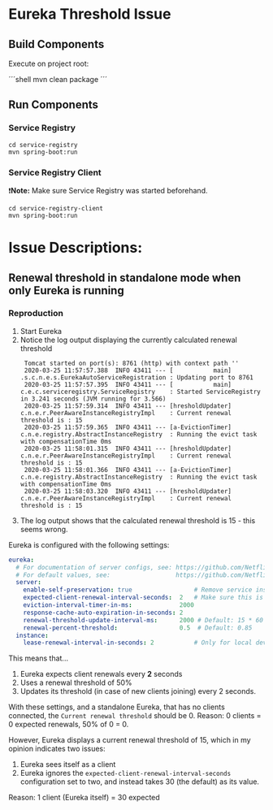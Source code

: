 # Eureka Threshold Issue

## Build Components

Execute on project root:

´´´shell
mvn clean package
´´´

## Run Components

### Service Registry

```shell
cd service-registry
mvn spring-boot:run
```

### Service Registry Client

❗️**Note:** Make sure Service Registry was started beforehand.

```shell
cd service-registry-client
mvn spring-boot:run
```

# Issue Descriptions:

## Renewal threshold in standalone mode when only Eureka is running

### Reproduction

1. Start Eureka
2. Notice the log output displaying the currently calculated renewal threshold
   ```
    Tomcat started on port(s): 8761 (http) with context path ''
    2020-03-25 11:57:57.388  INFO 43411 --- [           main] .s.c.n.e.s.EurekaAutoServiceRegistration : Updating port to 8761
    2020-03-25 11:57:57.395  INFO 43411 --- [           main] c.e.c.serviceregistry.ServiceRegistry    : Started ServiceRegistry in 3.241 seconds (JVM running for 3.566)
    2020-03-25 11:57:59.314  INFO 43411 --- [hresholdUpdater] c.n.e.r.PeerAwareInstanceRegistryImpl    : Current renewal threshold is : 15
    2020-03-25 11:57:59.365  INFO 43411 --- [a-EvictionTimer] c.n.e.registry.AbstractInstanceRegistry  : Running the evict task with compensationTime 0ms
    2020-03-25 11:58:01.315  INFO 43411 --- [hresholdUpdater] c.n.e.r.PeerAwareInstanceRegistryImpl    : Current renewal threshold is : 15
    2020-03-25 11:58:01.366  INFO 43411 --- [a-EvictionTimer] c.n.e.registry.AbstractInstanceRegistry  : Running the evict task with compensationTime 0ms
    2020-03-25 11:58:03.320  INFO 43411 --- [hresholdUpdater] c.n.e.r.PeerAwareInstanceRegistryImpl    : Current renewal threshold is : 15
   ```
3. The log output shows that the calculated renewal threshold is 15 - this seems wrong.

Eureka is configured with the following settings:

```yaml
eureka:
  # For documentation of server configs, see: https://github.com/Netflix/eureka/blob/master/eureka-core/src/main/java/com/netflix/eureka/EurekaServerConfig.java, 
  # For default values, see:                  https://github.com/Netflix/eureka/blob/f660f788e8309621186deee6ffe9425ab8243056/eureka-core/src/main/java/com/netflix/eureka/DefaultEurekaServerConfig.java 
  server:                         
    enable-self-preservation: true                 # Remove service instances that don't send heartbeats on time. Review this setting in a resilient setup. See: https://github.com/Netflix/eureka/wiki/Server-Self-Preservation-Mode
    expected-client-renewal-interval-seconds:  2   # Make sure this is is set to the same value as the lease renewal interval in clients (or slightly higher)
    eviction-interval-timer-in-ms:             2000
    response-cache-auto-expiration-in-seconds: 2
    renewal-threshold-update-interval-ms:      2000 # Default: 15 * 60 * 1000
    renewal-percent-threshold:                 0.5  # Default: 0.85
  instance:
    lease-renewal-interval-in-seconds: 2           # Only for local development. remove this setting in production and thus default to 30 seconds.
```

This means that...
1. Eureka expects client renewals every **2** seconds
2. Uses a renewal threshold of 50%
3. Updates its threshold (in case of new clients joining) every 2 seconds.

With these settings, and a standalone Eureka, that has no clients connected, the `Current renewal threshold` should be 0.
Reason: 0 clients = 0 expected renewals, 50% of 0 = 0.

However, Eureka displays a current renewal threshold of 15, which in my opinion indicates two issues:

1. Eureka sees itself as a client
2. Eureka ignores the `expected-client-renewal-interval-seconds` configuration set to two, and instead takes 30 (the default) as its value.

Reason: 1 client (Eureka itself) = 30 expected 


